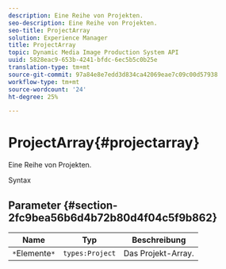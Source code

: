 ```yaml
---
description: Eine Reihe von Projekten.
seo-description: Eine Reihe von Projekten.
seo-title: ProjectArray
solution: Experience Manager
title: ProjectArray
topic: Dynamic Media Image Production System API
uuid: 5828eac9-653b-4241-bfdc-6ec5b5c0b25e
translation-type: tm+mt
source-git-commit: 97a84e8e7edd3d834ca42069eae7c09c00d57938
workflow-type: tm+mt
source-wordcount: '24'
ht-degree: 25%

---
```



# ProjectArray{#projectarray}

Eine Reihe von Projekten.

Syntax

## Parameter {#section-2fc9bea56b6d4b72b80d4f04c5f9b862}

| Name | Typ | Beschreibung |
|---|---|---|
| `*`Elemente`*` | `types:Project` | Das Projekt-Array. |

